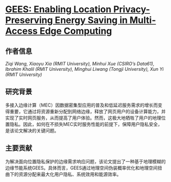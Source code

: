 # [GEES: Enabling Location Privacy-Preserving Energy Saving in Multi-Access Edge Computing](https://doi.org/10.1145/3589334.3645329)

## 作者信息
*Ziqi Wang, Xiaoyu Xia (RMIT University), Minhui Xue (CSIRO’s Data61), Ibrahim Khalil (RMIT University), Minghui Liwang (Tongji University), Xun Yi (RMIT University)*

## 研究背景
多接入边缘计算（MEC）因数据密集型应用的普及和低延迟服务需求的增长而变得重要，它通过将资源重新分配到网络边缘，释放了网页用户的设备计算能力，并实现了实时网页服务，从而提高了用户体验。然而，这极大地牺牲了用户的地理位置隐私。因此，如何在不损失MEC实时服务性能的前提下，保障用户隐私安全，是该论文解决的关键问题。

## 主要贡献
为解决面向位置隐私保护的边缘需求响应问题，该论文提出了一种基于地理模糊的边缘节能系统GEES。具体而言，GEES通过地理空间伪装概率优化和地理空间扭曲下的资源分配来最大化用户隐私、系统效用和能源效率。